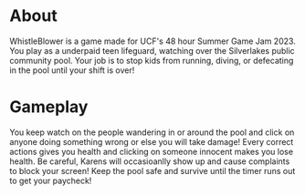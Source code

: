 # About
WhistleBlower is a game made for UCF's 48 hour Summer Game Jam 2023. You play as a underpaid teen lifeguard, watching over the Silverlakes public community pool. Your job is to stop kids from running, diving, or defecating in the pool until your shift is over!
# Gameplay
You keep watch on the people wandering in or around the pool and click on anyone doing something wrong or else you will take damage! Every correct actions gives you health and clicking on someone innocent makes you lose health. Be careful, Karens will occasioanlly show up and cause complaints to block your screen! Keep the pool safe and survive until the timer runs out to get your paycheck!
